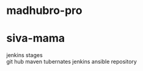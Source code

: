 # madhubro-pro
# siva-mama 
jenkins 
stages                         
git hub 
maven
tubernates
jenkins
ansible 
repository